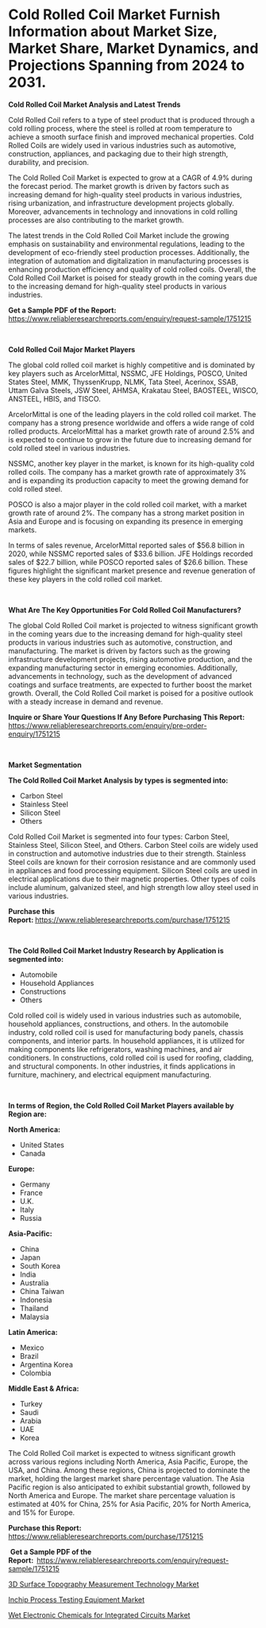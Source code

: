 <p><h1>Cold Rolled Coil Market Furnish Information about Market Size, Market Share, Market Dynamics, and Projections Spanning from 2024 to 2031.</h1></p><p><strong>Cold Rolled Coil Market Analysis and Latest Trends</strong></p>
<p><p>Cold Rolled Coil refers to a type of steel product that is produced through a cold rolling process, where the steel is rolled at room temperature to achieve a smooth surface finish and improved mechanical properties. Cold Rolled Coils are widely used in various industries such as automotive, construction, appliances, and packaging due to their high strength, durability, and precision.</p><p>The Cold Rolled Coil Market is expected to grow at a CAGR of 4.9% during the forecast period. The market growth is driven by factors such as increasing demand for high-quality steel products in various industries, rising urbanization, and infrastructure development projects globally. Moreover, advancements in technology and innovations in cold rolling processes are also contributing to the market growth.</p><p>The latest trends in the Cold Rolled Coil Market include the growing emphasis on sustainability and environmental regulations, leading to the development of eco-friendly steel production processes. Additionally, the integration of automation and digitalization in manufacturing processes is enhancing production efficiency and quality of cold rolled coils. Overall, the Cold Rolled Coil Market is poised for steady growth in the coming years due to the increasing demand for high-quality steel products in various industries.</p></p>
<p><strong>Get a Sample PDF of the Report:&nbsp;</strong> <a href="https://www.reliableresearchreports.com/enquiry/request-sample/1751215">https://www.reliableresearchreports.com/enquiry/request-sample/1751215</a></p>
<p>&nbsp;</p>
<p><strong>Cold Rolled Coil Major Market Players</strong></p>
<p><p>The global cold rolled coil market is highly competitive and is dominated by key players such as ArcelorMittal, NSSMC, JFE Holdings, POSCO, United States Steel, MMK, ThyssenKrupp, NLMK, Tata Steel, Acerinox, SSAB, Uttam Galva Steels, JSW Steel, AHMSA, Krakatau Steel, BAOSTEEL, WISCO, ANSTEEL, HBIS, and TISCO.</p><p>ArcelorMittal is one of the leading players in the cold rolled coil market. The company has a strong presence worldwide and offers a wide range of cold rolled products. ArcelorMittal has a market growth rate of around 2.5% and is expected to continue to grow in the future due to increasing demand for cold rolled steel in various industries.</p><p>NSSMC, another key player in the market, is known for its high-quality cold rolled coils. The company has a market growth rate of approximately 3% and is expanding its production capacity to meet the growing demand for cold rolled steel.</p><p>POSCO is also a major player in the cold rolled coil market, with a market growth rate of around 2%. The company has a strong market position in Asia and Europe and is focusing on expanding its presence in emerging markets.</p><p>In terms of sales revenue, ArcelorMittal reported sales of $56.8 billion in 2020, while NSSMC reported sales of $33.6 billion. JFE Holdings recorded sales of $22.7 billion, while POSCO reported sales of $26.6 billion. These figures highlight the significant market presence and revenue generation of these key players in the cold rolled coil market.</p></p>
<p>&nbsp;</p>
<p><strong>What Are The Key Opportunities For Cold Rolled Coil Manufacturers?</strong></p>
<p><p>The global Cold Rolled Coil market is projected to witness significant growth in the coming years due to the increasing demand for high-quality steel products in various industries such as automotive, construction, and manufacturing. The market is driven by factors such as the growing infrastructure development projects, rising automotive production, and the expanding manufacturing sector in emerging economies. Additionally, advancements in technology, such as the development of advanced coatings and surface treatments, are expected to further boost the market growth. Overall, the Cold Rolled Coil market is poised for a positive outlook with a steady increase in demand and revenue.</p></p>
<p><strong>Inquire or Share Your Questions If Any Before Purchasing This Report:</strong> <a href="https://www.reliableresearchreports.com/enquiry/pre-order-enquiry/1751215">https://www.reliableresearchreports.com/enquiry/pre-order-enquiry/1751215</a></p>
<p>&nbsp;</p>
<p><strong>Market Segmentation</strong></p>
<p><strong>The Cold Rolled Coil Market Analysis by types is segmented into:</strong></p>
<p><ul><li>Carbon Steel</li><li>Stainless Steel</li><li>Silicon Steel</li><li>Others</li></ul></p>
<p><p>Cold Rolled Coil Market is segmented into four types: Carbon Steel, Stainless Steel, Silicon Steel, and Others. Carbon Steel coils are widely used in construction and automotive industries due to their strength. Stainless Steel coils are known for their corrosion resistance and are commonly used in appliances and food processing equipment. Silicon Steel coils are used in electrical applications due to their magnetic properties. Other types of coils include aluminum, galvanized steel, and high strength low alloy steel used in various industries.</p></p>
<p><strong>Purchase this Report:&nbsp;</strong><a href="https://www.reliableresearchreports.com/purchase/1751215">https://www.reliableresearchreports.com/purchase/1751215</a></p>
<p>&nbsp;</p>
<p><strong>The Cold Rolled Coil Market Industry Research by Application is segmented into:</strong></p>
<p><ul><li>Automobile</li><li>Household Appliances</li><li>Constructions</li><li>Others</li></ul></p>
<p><p>Cold rolled coil is widely used in various industries such as automobile, household appliances, constructions, and others. In the automobile industry, cold rolled coil is used for manufacturing body panels, chassis components, and interior parts. In household appliances, it is utilized for making components like refrigerators, washing machines, and air conditioners. In constructions, cold rolled coil is used for roofing, cladding, and structural components. In other industries, it finds applications in furniture, machinery, and electrical equipment manufacturing.</p></p>
<p>&nbsp;</p>
<p><strong>In terms of Region, the Cold Rolled Coil Market Players available by Region are:</strong></p>
<p>
    <p> <strong> North America: </strong>
        <ul>
            <li>United States</li>
            <li>Canada</li>
        </ul>
        </p> 
    <p> <strong> Europe: </strong>
        <ul>
            <li>Germany</li>
            <li>France</li>
            <li>U.K.</li>
            <li>Italy</li>
            <li>Russia</li>
        </ul>
        </p> 
    <p> <strong> Asia-Pacific: </strong>
        <ul>
            <li>China</li>
            <li>Japan</li>
            <li>South Korea</li>
            <li>India</li>
            <li>Australia</li>
            <li>China Taiwan</li>
            <li>Indonesia</li>
            <li>Thailand</li>
            <li>Malaysia</li>
        </ul>
        </p> 
    <p> <strong> Latin America: </strong>
        <ul>
            <li>Mexico</li>
            <li>Brazil</li>
            <li>Argentina Korea</li>
            <li>Colombia</li>
        </ul>
        </p> 
    <p> <strong> Middle East & Africa: </strong>
        <ul>
            <li>Turkey</li>
            <li>Saudi</li>
            <li>Arabia</li>
            <li>UAE</li>
            <li>Korea</li>
        </ul>
    </p>
    </p>
<p><p>The Cold Rolled Coil market is expected to witness significant growth across various regions including North America, Asia Pacific, Europe, the USA, and China. Among these regions, China is projected to dominate the market, holding the largest market share percentage valuation. The Asia Pacific region is also anticipated to exhibit substantial growth, followed by North America and Europe. The market share percentage valuation is estimated at 40% for China, 25% for Asia Pacific, 20% for North America, and 15% for Europe.</p></p>
<p><strong>Purchase this Report: </strong><a href="https://www.reliableresearchreports.com/purchase/1751215">https://www.reliableresearchreports.com/purchase/1751215</a></p>
<p>&nbsp;<strong>Get a Sample PDF of the Report:&nbsp;&nbsp;</strong><a href="https://www.reliableresearchreports.com/enquiry/request-sample/1751215">https://www.reliableresearchreports.com/enquiry/request-sample/1751215</a></p>
<p><strong></strong></p>
<p><p><a href="https://view.publitas.com/reportprime-1/3d-surface-topography-measurement-technology-market-analysis-examines-its-scope-on-growth-opportunities-and-forecasted-trends-spanning-from-2023-to-2030/">3D Surface Topography Measurement Technology Market</a></p><p><a href="https://view.publitas.com/reportprime-1/insights-into-inchip-process-testing-equipment-market-size-analysing-market-share-trends-and-growth-from-2023-to-2030/">Inchip Process Testing Equipment Market</a></p><p><a href="https://view.publitas.com/reportprime-1/wet-electronic-chemicals-for-integrated-circuits-market-size-growing-and-forecasted-for-period-from-2023-2030-and-provides-complete-market-analysis-of-this-market/">Wet Electronic Chemicals for Integrated Circuits Market</a></p></p>